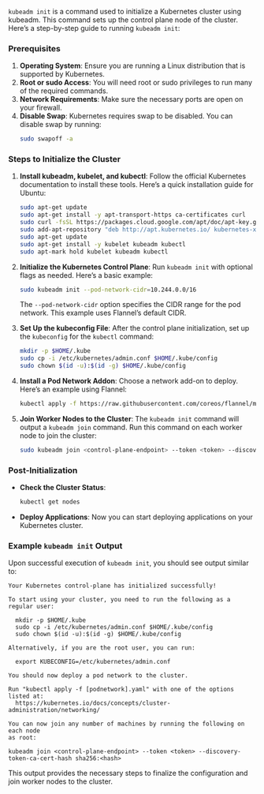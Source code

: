 `kubeadm init` is a command used to initialize a Kubernetes cluster using kubeadm. This command sets up the control plane node of the cluster. Here’s a step-by-step guide to running `kubeadm init`:

### Prerequisites
1. **Operating System**: Ensure you are running a Linux distribution that is supported by Kubernetes.
2. **Root or sudo Access**: You will need root or sudo privileges to run many of the required commands.
3. **Network Requirements**: Make sure the necessary ports are open on your firewall.
4. **Disable Swap**: Kubernetes requires swap to be disabled. You can disable swap by running:
   ```bash
   sudo swapoff -a
   ```

### Steps to Initialize the Cluster

1. **Install kubeadm, kubelet, and kubectl**:
   Follow the official Kubernetes documentation to install these tools. Here’s a quick installation guide for Ubuntu:

   ```bash
   sudo apt-get update
   sudo apt-get install -y apt-transport-https ca-certificates curl
   sudo curl -fsSL https://packages.cloud.google.com/apt/doc/apt-key.gpg | sudo apt-key add -
   sudo add-apt-repository "deb http://apt.kubernetes.io/ kubernetes-xenial main"
   sudo apt-get update
   sudo apt-get install -y kubelet kubeadm kubectl
   sudo apt-mark hold kubelet kubeadm kubectl
   ```

2. **Initialize the Kubernetes Control Plane**:
   Run `kubeadm init` with optional flags as needed. Here’s a basic example:
   
   ```bash
   sudo kubeadm init --pod-network-cidr=10.244.0.0/16
   ```

   The `--pod-network-cidr` option specifies the CIDR range for the pod network. This example uses Flannel’s default CIDR.

3. **Set Up the kubeconfig File**:
   After the control plane initialization, set up the `kubeconfig` for the `kubectl` command:

   ```bash
   mkdir -p $HOME/.kube
   sudo cp -i /etc/kubernetes/admin.conf $HOME/.kube/config
   sudo chown $(id -u):$(id -g) $HOME/.kube/config
   ```

4. **Install a Pod Network Addon**:
   Choose a network add-on to deploy. Here’s an example using Flannel:

   ```bash
   kubectl apply -f https://raw.githubusercontent.com/coreos/flannel/master/Documentation/kube-flannel.yml
   ```

5. **Join Worker Nodes to the Cluster**:
   The `kubeadm init` command will output a `kubeadm join` command. Run this command on each worker node to join the cluster:

   ```bash
   sudo kubeadm join <control-plane-endpoint> --token <token> --discovery-token-ca-cert-hash sha256:<hash>
   ```

### Post-Initialization
- **Check the Cluster Status**:
  ```bash
  kubectl get nodes
  ```

- **Deploy Applications**:
  Now you can start deploying applications on your Kubernetes cluster.

### Example `kubeadm init` Output
Upon successful execution of `kubeadm init`, you should see output similar to:

```plaintext
Your Kubernetes control-plane has initialized successfully!

To start using your cluster, you need to run the following as a regular user:

  mkdir -p $HOME/.kube
  sudo cp -i /etc/kubernetes/admin.conf $HOME/.kube/config
  sudo chown $(id -u):$(id -g) $HOME/.kube/config

Alternatively, if you are the root user, you can run:

  export KUBECONFIG=/etc/kubernetes/admin.conf

You should now deploy a pod network to the cluster.

Run "kubectl apply -f [podnetwork].yaml" with one of the options listed at:
  https://kubernetes.io/docs/concepts/cluster-administration/networking/

You can now join any number of machines by running the following on each node
as root:

kubeadm join <control-plane-endpoint> --token <token> --discovery-token-ca-cert-hash sha256:<hash>
```

This output provides the necessary steps to finalize the configuration and join worker nodes to the cluster.
